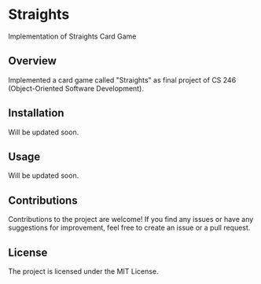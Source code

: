 # Straights

Implementation of Straights Card Game

## Overview

Implemented a card game called "Straights" as final project of CS 246 (Object-Oriented Software Development).

## Installation

Will be updated soon.

## Usage

Will be updated soon.

## Contributions

Contributions to the project are welcome! If you find any issues or have any suggestions for improvement, feel free to create an issue or a pull request.

## License

The project is licensed under the MIT License.
